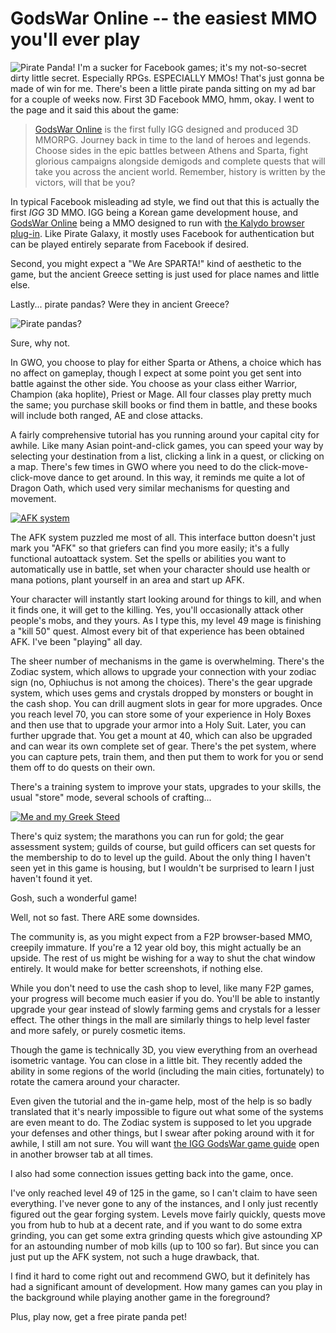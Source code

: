 # GodsWar Online -- the easiest MMO you'll ever play

![](http://westkarana.com/wp-content/uploads/2011/01/Fullscreen-capture-1152011-102553-PM.jpg "Pirate Panda!") I'm a sucker for Facebook games; it's my not-so-secret dirty little secret. Especially RPGs. ESPECIALLY MMOs! That's just gonna be made of win for me. There's been a little pirate panda sitting on my ad bar for a couple of weeks now. First 3D Facebook MMO, hmm, okay. I went to the page and it said this about the game:


> [GodsWar Online](http://apps.facebook.com/godswar_online/) is the first fully IGG designed and produced 3D MMORPG. Journey back in time to the land of heroes and legends. Choose sides in the epic battles between Athens and Sparta, fight glorious campaigns alongside demigods and complete quests that will take you across the ancient world. Remember, history is written by the victors, will that be you?



In typical Facebook misleading ad style, we find out that this is actually the first *IGG* 3D MMO. IGG being a Korean game development house, and [GodsWar Online](http://apps.facebook.com/godswar_online/) being a MMO designed to run with [the Kalydo browser plug-in](http://en.wikipedia.org/wiki/Kalydo). Like Pirate Galaxy, it mostly uses Facebook for authentication but can be played entirely separate from Facebook if desired.

Second, you might expect a "We Are SPARTA!" kind of aesthetic to the game, but the ancient Greece setting is just used for place names and little else.

Lastly... pirate pandas? Were they in ancient Greece?

![](http://westkarana.com/wp-content/uploads/2011/01/Fullscreen-capture-1152011-103343-PM.jpg "Pirate pandas?")

Sure, why not.

In GWO, you choose to play for either Sparta or Athens, a choice which has no affect on gameplay, though I expect at some point you get sent into battle against the other side. You choose as your class either Warrior, Champion (aka hoplite), Priest or Mage. All four classes play pretty much the same; you purchase skill books or find them in battle, and these books will include both ranged, AE and close attacks.

A fairly comprehensive tutorial has you running around your capital city for awhile. Like many Asian point-and-click games, you can speed your way by selecting your destination from a list, clicking a link in a quest, or clicking on a map. There's few times in GWO where you need to do the click-move-click-move dance to get around. In this way, it reminds me quite a lot of Dragon Oath, which used very similar mechanisms for questing and movement.

[![](http://westkarana.com/wp-content/uploads/2011/01/kalydoloader-2011-01-15-22-55-39-10-480x360.jpg "AFK system")](http://westkarana.com/wp-content/uploads/2011/01/kalydoloader-2011-01-15-22-55-39-10.jpg)

The AFK system puzzled me most of all. This interface button doesn't just mark you "AFK" so that griefers can find you more easily; it's a fully functional autoattack system. Set the spells or abilities you want to automatically use in battle, set when your character should use health or mana potions, plant yourself in an area and start up AFK.

Your character will instantly start looking around for things to kill, and when it finds one, it will get to the killing. Yes, you'll occasionally attack other people's mobs, and they yours. As I type this, my level 49 mage is finishing a "kill 50" quest. Almost every bit of that experience has been obtained AFK. I've been "playing" all day.

The sheer number of mechanisms in the game is overwhelming. There's the Zodiac system, which allows to upgrade your connection with your zodiac sign (no, Ophiuchus is not among the choices). There's the gear upgrade system, which uses gems and crystals dropped by monsters or bought in the cash shop. You can drill augment slots in gear for more upgrades. Once you reach level 70, you can store some of your experience in Holy Boxes and then use that to upgrade your armor into a Holy Suit. Later, you can further upgrade that. You get a mount at 40, which can also be upgraded and can wear its own complete set of gear. There's the pet system, where you can capture pets, train them, and then put them to work for you or send them off to do quests on their own.

There's a training system to improve your stats, upgrades to your skills, the usual "store" mode, several schools of crafting...

[![](http://westkarana.com/wp-content/uploads/2011/01/kalydoloader-2011-01-15-22-52-33-49.jpg "Me and my Greek Steed")](http://westkarana.com/wp-content/uploads/2011/01/kalydoloader-2011-01-15-22-52-33-49.jpg)

There's quiz system; the marathons you can run for gold; the gear assessment system; guilds of course, but guild officers can set quests for the membership to do to level up the guild. About the only thing I haven't seen yet in this game is housing, but I wouldn't be surprised to learn I just haven't found it yet.

Gosh, such a wonderful game!

Well, not so fast. There ARE some downsides.

The community is, as you might expect from a F2P browser-based MMO, creepily immature. If you're a 12 year old boy, this might actually be an upside. The rest of us might be wishing for a way to shut the chat window entirely. It would make for better screenshots, if nothing else.

While you don't need to use the cash shop to level, like many F2P games, your progress will become much easier if you do. You'll be able to instantly upgrade your gear instead of slowly farming gems and crystals for a lesser effect. The other things in the mall are similarly things to help level faster and more safely, or purely cosmetic items.

Though the game is technically 3D, you view everything from an overhead isometric vantage. You can close in a little bit. They recently added the ability in some regions of the world (including the main cities, fortunately) to rotate the camera around your character.

Even given the tutorial and the in-game help, most of the help is so badly translated that it's nearly impossible to figure out what some of the systems are even meant to do. The Zodiac system is supposed to let you upgrade your defenses and other things, but I swear after poking around with it for awhile, I still am not sure. You will want [the IGG GodsWar game guide](http://gw.igg.com/main.php) open in another browser tab at all times.

I also had some connection issues getting back into the game, once.

I've only reached level 49 of 125 in the game, so I can't claim to have seen everything. I've never gone to any of the instances, and I only just recently figured out the gear forging system. Levels move fairly quickly, quests move you from hub to hub at a decent rate, and if you want to do some extra grinding, you can get some extra grinding quests which give astounding XP for an astounding number of mob kills (up to 100 so far). But since you can just put up the AFK system, not such a huge drawback, that.

I find it hard to come right out and recommend GWO, but it definitely has had a significant amount of development. How many games can you play in the background while playing another game in the foreground?

Plus, play now, get a free pirate panda pet!

